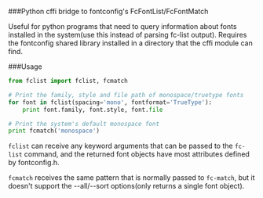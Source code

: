 ###Python cffi bridge to fontconfig's FcFontList/FcFontMatch

Useful for python programs that need to query information about fonts installed
in the system(use this instead of parsing fc-list output). Requires the
fontconfig shared library installed in a directory that the cffi module can
find.

###Usage

```python
from fclist import fclist, fcmatch

# Print the family, style and file path of monospace/truetype fonts
for font in fclist(spacing='mono', fontformat='TrueType'):
    print font.family, font.style, font.file

# Print the system's default monospace font
print fcmatch('monospace')
```

`fclist` can receive any keyword arguments that can be passed to the `fc-list`
command, and the returned font objects have most attributes defined by
fontconfig.h.

`fcmatch` receives the same pattern that is normally passed to `fc-match`, but
it doesn't support the --all/--sort options(only returns a single font object).
